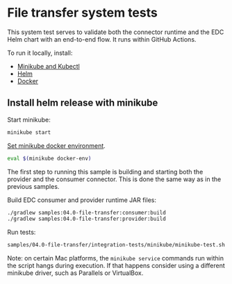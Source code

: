 # File transfer system tests

This system test serves to validate both the connector runtime and the EDC Helm chart with an end-to-end flow.
It runs within GitHub Actions.

To run it locally, install:
- [Minikube and Kubectl](https://kubernetes.io/docs/tasks/tools/)
- [Helm](https://helm.sh/docs/intro/install/)
- [Docker](https://docs.docker.com/get-docker/)

## Install helm release with minikube

Start minikube:

```bash
minikube start
```

[Set minikube docker environment](https://minikube.sigs.k8s.io/docs/handbook/pushing/#1-pushing-directly-to-the-in-cluster-docker-daemon-docker-env).

```bash
eval $(minikube docker-env)
```

The first step to running this sample is building and starting both the provider and the consumer connector. This is
done the same way as in the previous samples.

Build EDC consumer and provider runtime JAR files:

```bash
./gradlew samples:04.0-file-transfer:consumer:build
./gradlew samples:04.0-file-transfer:provider:build
````

Run tests:

```bash
samples/04.0-file-transfer/integration-tests/minikube/minikube-test.sh
```

Note: on certain Mac platforms, the `minikube service` commands run within the script hangs during execution. If that happens consider using a different minikube driver, such as Parallels or VirtualBox.
